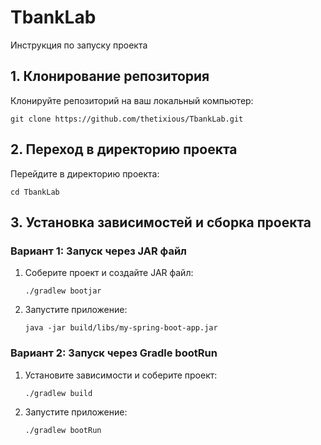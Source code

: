 # TbankLab

Инструкция по запуску проекта

## 1. Клонирование репозитория

Клонируйте репозиторий на ваш локальный компьютер:

```git clone https://github.com/thetixious/TbankLab.git```

## 2. Переход в директорию проекта

Перейдите в директорию проекта:

```cd TbankLab```
## 3. Установка зависимостей и сборка проекта

### Вариант 1: Запуск через JAR файл

1. Соберите проект и создайте JAR файл:

    ```
    ./gradlew bootjar
    ```

2. Запустите приложение:

    ```
    java -jar build/libs/my-spring-boot-app.jar
    ```

### Вариант 2: Запуск через Gradle bootRun

1. Установите зависимости и соберите проект:

    ```
    ./gradlew build
    ```

2. Запустите приложение:

    ```
    ./gradlew bootRun
    ```

